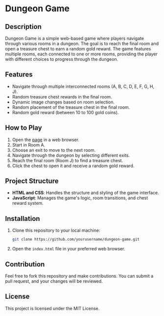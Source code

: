 
# Dungeon Game

## Description
Dungeon Game is a simple web-based game where players navigate through various rooms in a dungeon. The goal is to reach the final room and open a treasure chest to earn a random gold reward. The game features multiple rooms, each connected to one or more rooms, providing the player with different choices to progress through the dungeon.

## Features
- Navigate through multiple interconnected rooms (A, B, C, D, E, F, G, H, J).
- Random treasure chest rewards in the final room.
- Dynamic image changes based on room selection.
- Random placement of the treasure chest in the final room.
- Random gold reward (between 10 to 100 gold coins).

## How to Play
1. Open the [page](https://thesneilert.github.io/dungeon-game/) in a web browser.
2. Start in Room A.
3. Choose an exit to move to the next room.
4. Navigate through the dungeon by selecting different exits.
5. Reach the final room (Room J) to find a treasure chest.
6. Click the chest to open it and receive a random gold reward.

## Project Structure
- **HTML and CSS**: Handles the structure and styling of the game interface.
- **JavaScript**: Manages the game's logic, room transitions, and chest reward system.

## Installation
1. Clone this repository to your local machine:
   ```bash
   git clone https://github.com/yourusername/dungeon-game.git
   ```
2. Open the `index.html` file in your preferred web browser.

## Contribution
Feel free to fork this repository and make contributions. You can submit a pull request, and your changes will be reviewed.

## License
This project is licensed under the MIT License.
